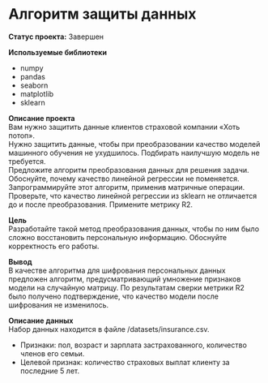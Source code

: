 # Алгоритм защиты данных

**Статус проекта:** Завершен

**Используемые библиотеки**
* numpy
* pandas
* seaborn
* matplotlib
* sklearn

**Описание проекта**\
Вам нужно защитить данные клиентов страховой компании «Хоть потоп». \
Нужно защитить данные, чтобы при преобразовании качество моделей машинного обучения не ухудшилось. Подбирать наилучшую модель не требуется.\
Предложите алгоритм преобразования данных для решения задачи. Обоснуйте, почему качество линейной регрессии не поменяется.\
Запрограммируйте этот алгоритм, применив матричные операции. Проверьте, что качество линейной регрессии из sklearn не отличается до и после преобразования. Примените метрику R2.

**Цель**\
Разработайте такой метод преобразования данных, чтобы по ним было сложно восстановить персональную информацию. Обоснуйте корректность его работы.

**Вывод**\
В качестве алгоритма для шифрования персональных данных предложен алгоритм, предусматривающий умножение признаков модели на случайную матрицу. По результатам сверки метрики R2 было получено подтверждение, что качество модели после шифрования не изменилось.

**Описание данных**\
Набор данных находится в файле /datasets/insurance.csv.
* Признаки: пол, возраст и зарплата застрахованного, количество членов его семьи.
* Целевой признак: количество страховых выплат клиенту за последние 5 лет.